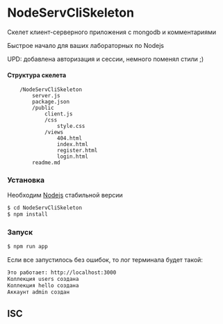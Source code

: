 # NodeServCliSkeleton

Скелет клиент-серверного приложения c mongodb и комментариями

Быстрое начало для ваших лабораторных по Nodejs 

UPD: добавлена авторизация и сессии, немного поменял стили ;)

#### Структура скелета

```
    /NodeServCliSkeleton
        server.js
        package.json
        /public
            client.js
            /css
            	style.css
            /views
                404.html
                index.html
                register.html
                login.html
        readme.md
```

### Установка
Необходим [Nodejs](https://nodejs.org/) стабильной версии


```sh
$ cd NodeServCliSkeleton
$ npm install
```

### Запуск
```sh
$ npm run app
```

Если все запустилось без ошибок, то лог терминала будет такой:

```sh
Это работает: http://localhost:3000
Коллекция users создана
Коллекция hello создана
Аккаунт admin создан

```


ISC
----
